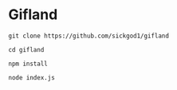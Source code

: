# Gifland

```
git clone https://github.com/sickgod1/gifland

cd gifland

npm install

node index.js
```

